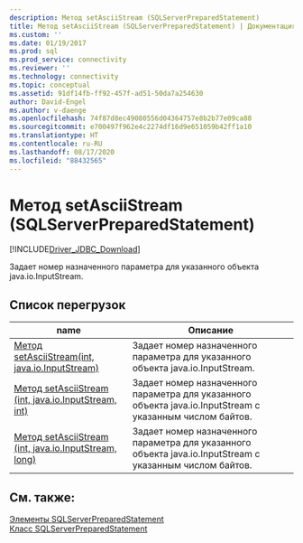 ```yaml
---
description: Метод setAsciiStream (SQLServerPreparedStatement)
title: Метод setAsciiStream (SQLServerPreparedStatement) | Документация Майкрософт
ms.custom: ''
ms.date: 01/19/2017
ms.prod: sql
ms.prod_service: connectivity
ms.reviewer: ''
ms.technology: connectivity
ms.topic: conceptual
ms.assetid: 91df14fb-ff92-457f-ad51-50da7a254630
author: David-Engel
ms.author: v-daenge
ms.openlocfilehash: 74f87d8ec49080556d04364757e8b2b77e09ca88
ms.sourcegitcommit: e700497f962e4c2274df16d9e651059b42ff1a10
ms.translationtype: HT
ms.contentlocale: ru-RU
ms.lasthandoff: 08/17/2020
ms.locfileid: "88432565"
---
```

# <a name="setasciistream-method-sqlserverpreparedstatement"></a>Метод setAsciiStream (SQLServerPreparedStatement)
[!INCLUDE[Driver_JDBC_Download](../../../includes/driver_jdbc_download.md)]

  Задает номер назначенного параметра для указанного объекта java.io.InputStream.  
  
## <a name="overload-list"></a>Список перегрузок  
  
|name|Описание|  
|----------|-----------------|  
|[Метод setAsciiStream(int, java.io.InputStream)](../../../connect/jdbc/reference/setasciistream-method-int-java-io-inputstream.md)|Задает номер назначенного параметра для указанного объекта java.io.InputStream.|  
|[Метод setAsciiStream (int, java.io.InputStream, int)](../../../connect/jdbc/reference/setasciistream-method-int-java-io-inputstream-int.md)|Задает номер назначенного параметра для указанного объекта java.io.InputStream с указанным числом байтов.|  
|[Метод setAsciiStream (int, java.io.InputStream, long)](../../../connect/jdbc/reference/setasciistream-method-int-java-io-inputstream-long.md)|Задает номер назначенного параметра для указанного объекта java.io.InputStream с указанным числом байтов.|  
  
## <a name="see-also"></a>См. также:  
 [Элементы SQLServerPreparedStatement](../../../connect/jdbc/reference/sqlserverpreparedstatement-members.md)   
 [Класс SQLServerPreparedStatement](../../../connect/jdbc/reference/sqlserverpreparedstatement-class.md)  
  
  
